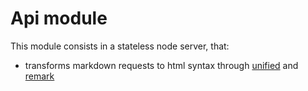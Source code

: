 # Api module

This module consists in a stateless node server, that:

- transforms markdown requests to html syntax through [unified](https://github.com/unifiedjs/unified) and [remark](https://github.com/remarkjs/remark)
